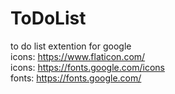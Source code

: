 # ToDoList
to do list extention for google 
</br>
icons: https://www.flaticon.com/
</br>
icons: https://fonts.google.com/icons
</br>
fonts: https://fonts.google.com/
